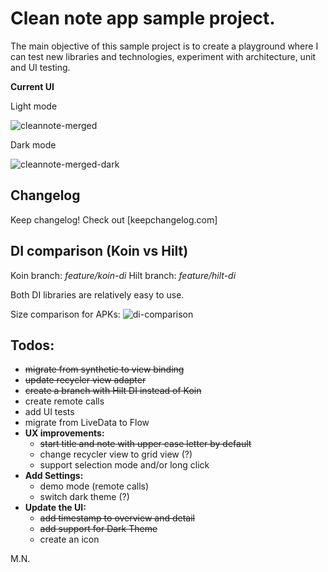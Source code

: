 # Clean note app sample project.
The main objective of this sample project is to create a playground where I can test new libraries and technologies, experiment with architecture, unit and UI testing.

**Current UI**

Light mode

![cleannote-merged](/uploads/7523f6b49c879069c3fccbe4cffa8a6a/cleannote-merged.jpg)

Dark mode

![cleannote-merged-dark](/uploads/d4322da6613dfb47cb2e4c852e167e8d/cleannote-merged-dark.jpg)

## Changelog
Keep changelog! Check out [keepchangelog.com]

## DI comparison (Koin vs Hilt)
Koin branch: *feature/koin-di*
Hilt branch: *feature/hilt-di*

Both DI libraries are relatively easy to use.

Size comparison for APKs:
![di-comparison](/uploads/4aa6713d08e79badd4a656f149f71b08/di-comparison.png)

## Todos: 
- ~~migrate from synthetic to view binding~~
- ~~update recycler view adapter~~
- ~~create a branch with Hilt DI instead of Koin~~
- create remote calls
- add UI tests
- migrate from LiveData to Flow
- **UX improvements:**
    - ~~start title and note with upper case letter by default~~
    - change recycler view to grid view (?)
    - support selection mode and/or long click
- **Add Settings:**
    - demo mode (remote calls)
    - switch dark theme (?)
- **Update the UI:**
    - ~~add timestamp to overview and detail~~
    - ~~add support for Dark Theme~~
    - create an icon

M.N.
